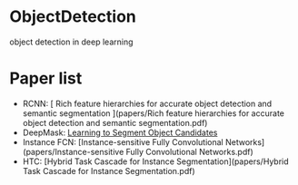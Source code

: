 # ObjectDetection
 object detection in deep learning

# Paper list

* RCNN:  [ Rich feature hierarchies for accurate object detection and semantic segmentation ](papers/Rich feature hierarchies for accurate object detection and semantic segmentation.pdf)
* DeepMask: [Learning to Segment Object Candidates](papers/LearningtoSegmentObjectCandidates.pdf)
* Instance FCN: [Instance-sensitive Fully Convolutional Networks](papers/Instance-sensitive Fully Convolutional Networks.pdf)
* HTC: [Hybrid Task Cascade for Instance Segmentation](papers/Hybrid Task Cascade for Instance Segmentation.pdf)

